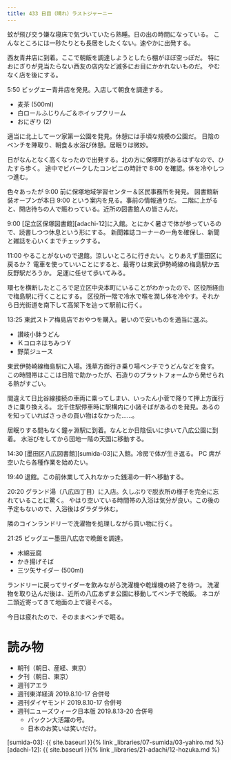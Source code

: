 ```yaml
---
title: 433 日目（晴れ）ラストジャーニー
---
```


蚊が飛び交う嫌な寝床で気づいていたら熟睡。日の出の時間になっている。
こんなところには一秒たりとも長居をしたくない。速やかに出発する。

西友青井店に到着。ここで朝飯を調達しようとしたら棚がほぼ空っぽだ。
特におにぎりが見当たらない西友の店内など滅多にお目にかかれないものだ。
やむなく店を後にする。

5:50 ビッグエー青井店を発見。入店して朝食を調達する。
* 麦茶 (500ml)
* 白ロールふじりんご＆ホイップクリーム
* おにぎり (2)

適当に北上して一ツ家第一公園を発見。休憩には手頃な規模の公園だ。
日陰のベンチを陣取り、朝食＆水浴び休憩。居眠りは微妙。

日がなんとなく高くなったので出発する。北の方に保塚町があるはずなので、ひたすら歩く。
途中でビバークしたコンビニの時計で 8:00 を確認。体を冷やしつつ進む。

色々あったが 9:00 前に保塚地域学習センター＆区民事務所を発見。
図書館新装オープンが本日 9:00 という案内を見る。事前の情報通りだ。
二階に上がると、開店待ちの人で賑わっている。近所の図書館人の皆さんだ。

9:00 [足立区保塚図書館][adachi-12]に入館。とにかく暑さで体が参っているので、読書しつつ休息という形にする。
新聞雑誌コーナーの一角を確保し、新聞と雑誌を心いくまでチェックする。

11:00 やることがないので退館。涼しいところに行きたい。とりあえず墨田区に戻るか？
電車を使っていいことにすると、最寄りは東武伊勢崎線の梅島駅か五反野駅だろうか。
足運に任せて歩いてみる。

環七を横断したところで足立区中央本町にいることがわかったので、区役所経由で梅島駅に行くことにする。
区役所一階で冷水で喉を潤し体を冷やす。それから日光街道を南下して高架下を辿って駅前に行く。

13:25 東武ストア梅島店でおやつを購入。暑いので安いものを適当に選ぶ。
* 讃岐小鉢うどん
* ＫコロネはちみつＹ
* 野菜ジュース

東武伊勢崎線梅島駅に入場。浅草方面行き乗り場ベンチでうどんなどを食す。
この時間帯はここは日陰で助かったが、石造りのプラットフォームから発せられる熱がすごい。

間違えて日比谷線接続の車両に乗ってしまい、いったん小菅で降りて押上方面行きに乗り換える。
北千住駅停車時に駅構内に小諸そばがあるのを発見。あるのを知っていればさっきの買い物はなかった……。

居眠りする間もなく鐘ヶ淵駅に到着。なんとか日陰伝いに歩いて八広公園に到着。
水浴びをしてから団地一階の天国に移動する。

14:30 [墨田区八広図書館][sumida-03]に入館。冷房で体が生き返る。
PC 席が空いたら各種作業を始めたい。

19:40 退館。この前休業して入れなかった銭湯の一軒へ移動する。

20:20 グランド湯（八広四丁目）に入店。久しぶりで脱衣所の様子を完全に忘れていることに驚く。
やはり空いている時間帯の入浴は気分が良い。この後の予定もないので、入浴後はダラダラ休む。

隣のコインランドリーで洗濯物を処理しながら買い物に行く。

21:25 ビッグエー墨田八広店で晩飯を調達。
* 木綿豆腐
* かき揚げそば
* 三ツ矢サイダー (500ml)

ランドリーに戻ってサイダーを飲みながら洗濯機や乾燥機の終了を待つ。
洗濯物を取り込んだ後は、近所の八広あずま公園に移動してベンチで晩飯。
ネコが二頭近寄ってきて地面の上で寝そべる。

今日は疲れたので、そのままベンチで眠る。

# 読み物

* 朝刊（朝日、産経、東京）
* 夕刊（朝日、東京）
* 週刊アエラ
* 週刊東洋経済 2019.8.10-17 合併号
* 週刊ダイヤモンド 2019.8.10-17 合併号
* 週刊ニューズウィーク日本版 2019.8.13-20 合併号
  * パックン大活躍の号。
  * 日本のお笑いは笑いだけ。

[sumida-03]: {{ site.baseurl }}{% link _libraries/07-sumida/03-yahiro.md %}
[adachi-12]: {{ site.baseurl }}{% link _libraries/21-adachi/12-hozuka.md %}
